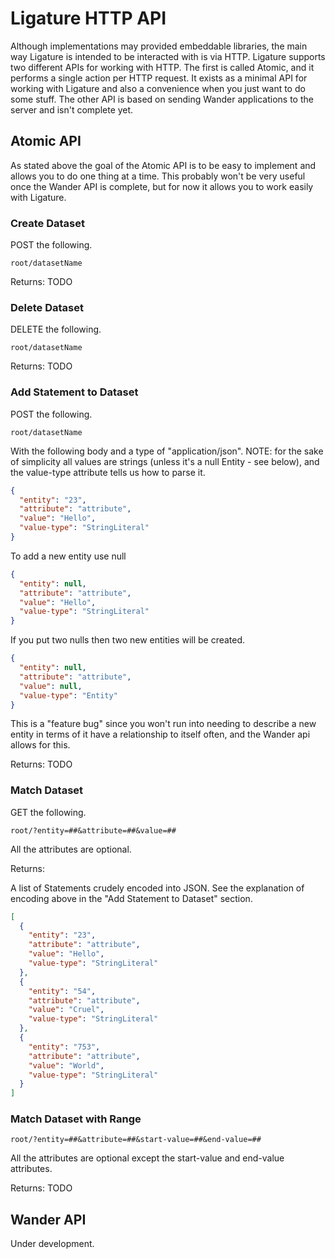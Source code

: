 # Ligature HTTP API
Although implementations may provided embeddable libraries,
the main way Ligature is intended to be interacted with is via HTTP.
Ligature supports two different APIs for working with HTTP.
The first is called Atomic, and it performs a single action per HTTP request.
It exists as a minimal API for working with Ligature and also a convenience when you just want to do some stuff.
The other API is based on sending Wander applications to the server and isn't complete yet.

## Atomic API
As stated above the goal of the Atomic API is to be easy to implement and allows you to do one thing at a time.
This probably won't be very useful once the Wander API is complete, but for now it allows you to work easily with Ligature.

### Create Dataset
POST the following.

`root/datasetName`

Returns:
TODO

### Delete Dataset
DELETE the following.

`root/datasetName`

Returns:
TODO

### Add Statement to Dataset
POST the following.

`root/datasetName`

With the following body and a type of "application/json".
NOTE: for the sake of simplicity all values are strings (unless it's a null Entity - see below),
and the value-type attribute tells us how to parse it.

```json
{
  "entity": "23",
  "attribute": "attribute",
  "value": "Hello",
  "value-type": "StringLiteral"
}
```

To add a new entity use null

```json
{
  "entity": null,
  "attribute": "attribute",
  "value": "Hello",
  "value-type": "StringLiteral"
}
```

If you put two nulls then two new entities will be created.

```json
{
  "entity": null,
  "attribute": "attribute",
  "value": null,
  "value-type": "Entity"
}
```

This is a "feature bug" since you won't run into needing to describe a new entity in terms of it have a
relationship to itself often, and the Wander api allows for this.

Returns:
TODO

### Match Dataset
GET the following.

`root/?entity=##&attribute=##&value=##`

All the attributes are optional.

Returns:

A list of Statements crudely encoded into JSON.
See the explanation of encoding above in the "Add Statement to Dataset" section.

```json
[
  {
    "entity": "23",
    "attribute": "attribute",
    "value": "Hello",
    "value-type": "StringLiteral"
  },
  {
    "entity": "54",
    "attribute": "attribute",
    "value": "Cruel",
    "value-type": "StringLiteral"
  },
  {
    "entity": "753",
    "attribute": "attribute",
    "value": "World",
    "value-type": "StringLiteral"
  }
]
```

### Match Dataset with Range

`root/?entity=##&attribute=##&start-value=##&end-value=##`

All the attributes are optional except the start-value and end-value attributes.

Returns:
TODO

## Wander API

Under development.
